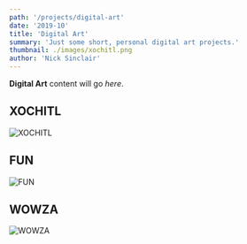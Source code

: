 ```yaml
---
path: '/projects/digital-art'
date: '2019-10'
title: 'Digital Art'
summary: 'Just some short, personal digital art projects.'
thumbnail: ./images/xochitl.png
author: 'Nick Sinclair'
---
```


**Digital Art** content will go _here_.

## XOCHITL

![XOCHITL](./images/xochitl.png)

## FUN

![FUN](./images/fun.png)

## WOWZA

![WOWZA](./images/wowza.png)
